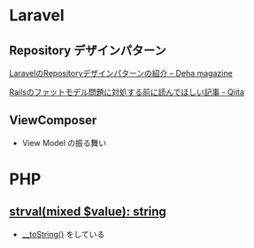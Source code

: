 # Laravel
## Repository デザインパターン
[LaravelのRepositoryデザインパターンの紹介 &#8211; Deha magazine](https://deha.co.jp/magazine/introducing-laravel-repository/)

[Railsのファットモデル問題に対処する前に読んでほしい記事 - Qiita](https://qiita.com/klriutsa/items/8d7381f437c225c64a5f)


## ViewComposer
- View Model の振る舞い


# PHP
## [strval(mixed $value): string](https://www.php.net/manual/ja/function.strval.php)
- [__toString()](https://www.php.net/manual/ja/language.oop5.magic.php#object.tostring)
 をしている
